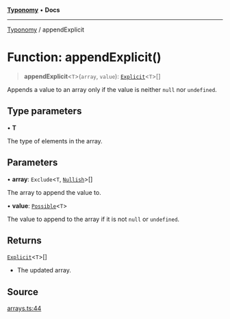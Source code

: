[**Typonomy**](../README.md) • **Docs**

***

[Typonomy](../globals.md) / appendExplicit

# Function: appendExplicit()

> **appendExplicit**\<`T`\>(`array`, `value`): [`Explicit`](../type-aliases/Explicit.md)\<`T`\>[]

Appends a value to an array only if the value is neither `null` nor `undefined`.

## Type parameters

• **T**

The type of elements in the array.

## Parameters

• **array**: `Exclude`\<`T`, [`Nullish`](../type-aliases/Nullish.md)\>[]

The array to append the value to.

• **value**: [`Possible`](../type-aliases/Possible.md)\<`T`\>

The value to append to the array if it is not `null` or `undefined`.

## Returns

[`Explicit`](../type-aliases/Explicit.md)\<`T`\>[]

- The updated array.

## Source

[arrays.ts:44](https://github.com/softcraft-development/typonomy/blob/5469316e6ff7a55df7069c91f81292468fab4b62/src/arrays.ts#L44)
